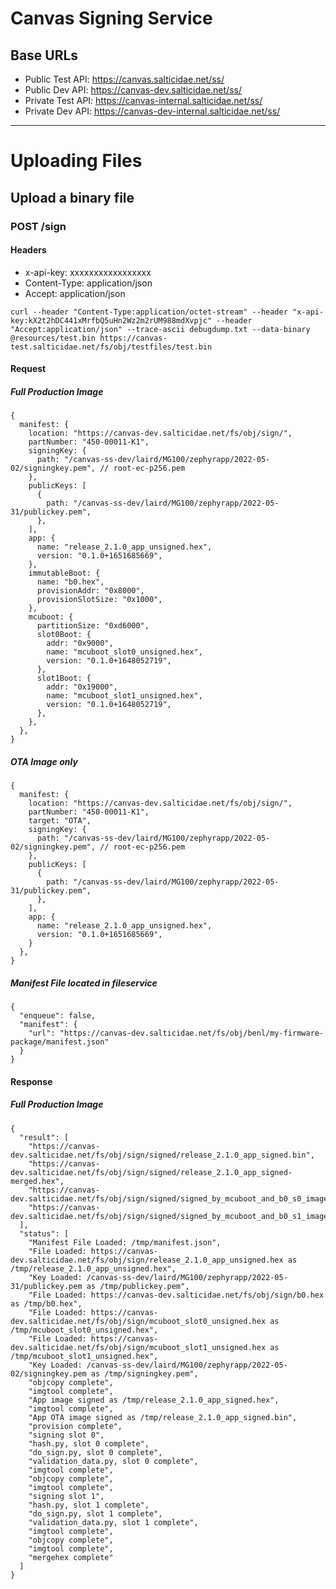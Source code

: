 # Canvas Signing Service

## Base URLs

- Public Test API: https://canvas.salticidae.net/ss/
- Public Dev API: https://canvas-dev.salticidae.net/ss/
- Private Test API: https://canvas-internal.salticidae.net/ss/
- Private Dev API: https://canvas-dev-internal.salticidae.net/ss/

---

# Uploading Files

## Upload a binary file

### POST /sign

#### Headers

- x-api-key: xxxxxxxxxxxxxxxxx
- Content-Type: application/json
- Accept: application/json

```
curl --header "Content-Type:application/octet-stream" --header "x-api-key:kX2t2hDC441xMrfbQ5uHn2Wz2m2rUM988mdXvpjc" --header "Accept:application/json" --trace-ascii debugdump.txt --data-binary @resources/test.bin https://canvas-test.salticidae.net/fs/obj/testfiles/test.bin
```

#### Request

##### Full Production Image

```
{
  manifest: {
    location: "https://canvas-dev.salticidae.net/fs/obj/sign/",
    partNumber: "450-00011-K1",
    signingKey: {
      path: "/canvas-ss-dev/laird/MG100/zephyrapp/2022-05-02/signingkey.pem", // root-ec-p256.pem
    },
    publicKeys: [
      {
        path: "/canvas-ss-dev/laird/MG100/zephyrapp/2022-05-31/publickey.pem",
      },
    ],
    app: {
      name: "release_2.1.0_app_unsigned.hex",
      version: "0.1.0+1651685669",
    },
    immutableBoot: {
      name: "b0.hex",
      provisionAddr: "0x8000",
      provisionSlotSize: "0x1000",
    },
    mcuboot: {
      partitionSize: "0xd6000",
      slot0Boot: {
        addr: "0x9000",
        name: "mcuboot_slot0_unsigned.hex",
        version: "0.1.0+1648052719",
      },
      slot1Boot: {
        addr: "0x19000",
        name: "mcuboot_slot1_unsigned.hex",
        version: "0.1.0+1648052719",
      },
    },
  },
}
```

##### OTA Image only

```
{
  manifest: {
    location: "https://canvas-dev.salticidae.net/fs/obj/sign/",
    partNumber: "450-00011-K1",
    target: "OTA",
    signingKey: {
      path: "/canvas-ss-dev/laird/MG100/zephyrapp/2022-05-02/signingkey.pem", // root-ec-p256.pem
    },
    publicKeys: [
      {
        path: "/canvas-ss-dev/laird/MG100/zephyrapp/2022-05-31/publickey.pem",
      },
    ],
    app: {
      name: "release_2.1.0_app_unsigned.hex",
      version: "0.1.0+1651685669",
    }
  },
}
```

##### Manifest File located in fileservice

```
{
  "enqueue": false,
  "manifest": {
    "url": "https://canvas-dev.salticidae.net/fs/obj/benl/my-firmware-package/manifest.json"
  }
}
```

#### Response

##### Full Production Image

```
{
  "result": [
    "https://canvas-dev.salticidae.net/fs/obj/sign/signed/release_2.1.0_app_signed.bin",
    "https://canvas-dev.salticidae.net/fs/obj/sign/signed/release_2.1.0_app_signed-merged.hex",
    "https://canvas-dev.salticidae.net/fs/obj/sign/signed/signed_by_mcuboot_and_b0_s0_image_update.bin",
    "https://canvas-dev.salticidae.net/fs/obj/sign/signed/signed_by_mcuboot_and_b0_s1_image_update.bin"
  ],
  "status": [
    "Manifest File Loaded: /tmp/manifest.json",
    "File Loaded: https://canvas-dev.salticidae.net/fs/obj/sign/release_2.1.0_app_unsigned.hex as /tmp/release_2.1.0_app_unsigned.hex",
    "Key Loaded: /canvas-ss-dev/laird/MG100/zephyrapp/2022-05-31/publickey.pem as /tmp/publickey.pem",
    "File Loaded: https://canvas-dev.salticidae.net/fs/obj/sign/b0.hex as /tmp/b0.hex",
    "File Loaded: https://canvas-dev.salticidae.net/fs/obj/sign/mcuboot_slot0_unsigned.hex as /tmp/mcuboot_slot0_unsigned.hex",
    "File Loaded: https://canvas-dev.salticidae.net/fs/obj/sign/mcuboot_slot1_unsigned.hex as /tmp/mcuboot_slot1_unsigned.hex",
    "Key Loaded: /canvas-ss-dev/laird/MG100/zephyrapp/2022-05-02/signingkey.pem as /tmp/signingkey.pem",
    "objcopy complete",
    "imgtool complete",
    "App image signed as /tmp/release_2.1.0_app_signed.hex",
    "imgtool complete",
    "App OTA image signed as /tmp/release_2.1.0_app_signed.bin",
    "provision complete",
    "signing slot 0",
    "hash.py, slot 0 complete",
    "do_sign.py, slot 0 complete",
    "validation_data.py, slot 0 complete",
    "imgtool complete",
    "objcopy complete",
    "imgtool complete",
    "signing slot 1",
    "hash.py, slot 1 complete",
    "do_sign.py, slot 1 complete",
    "validation_data.py, slot 1 complete",
    "imgtool complete",
    "objcopy complete",
    "imgtool complete",
    "mergehex complete"
  ]
}

```
